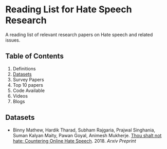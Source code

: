 # Reading List for Hate Speech Research
A reading list of relevant research papers on Hate speech and related issues.

## <a name='TOC'>Table of Contents</a>
  1. Definitions
  2. [Datasets](#datasets)
  3. Survey Papers
  4. Top 10 papers
  5. Code Available
  6. Videos
  7. Blogs


## <a name='datasets'> Datasets
  * Binny Mathew, Hardik Tharad, Subham Rajgaria, Prajwal Singhania, Suman Kalyan Maity, Pawan Goyal, Animesh Mukherje. [Thou shalt not hate: Countering Online Hate Speech](https://arxiv.org/abs/1808.04409). 2018. *Arxiv Preprint*

